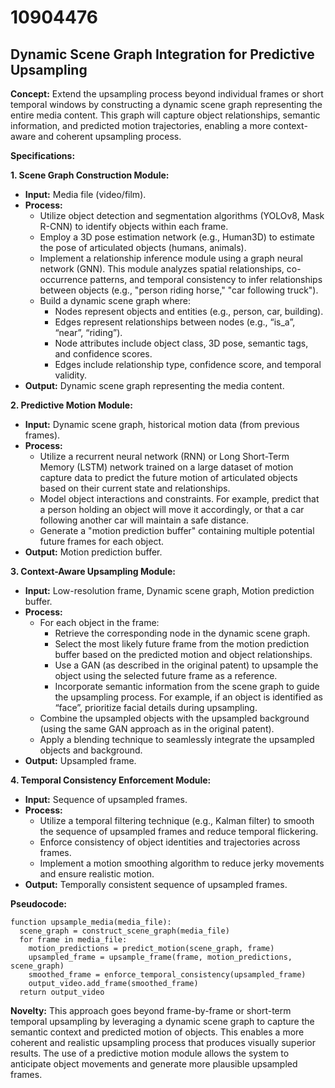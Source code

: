 # 10904476

## Dynamic Scene Graph Integration for Predictive Upsampling

**Concept:** Extend the upsampling process beyond individual frames or short temporal windows by constructing a dynamic scene graph representing the entire media content. This graph will capture object relationships, semantic information, and predicted motion trajectories, enabling a more context-aware and coherent upsampling process.

**Specifications:**

**1. Scene Graph Construction Module:**

   *   **Input:** Media file (video/film).
   *   **Process:**
        *   Utilize object detection and segmentation algorithms (YOLOv8, Mask R-CNN) to identify objects within each frame.
        *   Employ a 3D pose estimation network (e.g., Human3D) to estimate the pose of articulated objects (humans, animals).
        *   Implement a relationship inference module using a graph neural network (GNN). This module analyzes spatial relationships, co-occurrence patterns, and temporal consistency to infer relationships between objects (e.g., "person riding horse," "car following truck").
        *   Build a dynamic scene graph where:
            *   Nodes represent objects and entities (e.g., person, car, building).
            *   Edges represent relationships between nodes (e.g., “is_a”, “near”, “riding”).
            *   Node attributes include object class, 3D pose, semantic tags, and confidence scores.
            *   Edges include relationship type, confidence score, and temporal validity.
   *   **Output:** Dynamic scene graph representing the media content.

**2. Predictive Motion Module:**

   *   **Input:** Dynamic scene graph, historical motion data (from previous frames).
   *   **Process:**
        *   Utilize a recurrent neural network (RNN) or Long Short-Term Memory (LSTM) network trained on a large dataset of motion capture data to predict the future motion of articulated objects based on their current state and relationships.
        *   Model object interactions and constraints. For example, predict that a person holding an object will move it accordingly, or that a car following another car will maintain a safe distance.
        *   Generate a "motion prediction buffer" containing multiple potential future frames for each object.
   *   **Output:** Motion prediction buffer.

**3. Context-Aware Upsampling Module:**

   *   **Input:** Low-resolution frame, Dynamic scene graph, Motion prediction buffer.
   *   **Process:**
        *   For each object in the frame:
            *   Retrieve the corresponding node in the dynamic scene graph.
            *   Select the most likely future frame from the motion prediction buffer based on the predicted motion and object relationships.
            *   Use a GAN (as described in the original patent) to upsample the object using the selected future frame as a reference.
            *   Incorporate semantic information from the scene graph to guide the upsampling process. For example, if an object is identified as “face”, prioritize facial details during upsampling.
        *   Combine the upsampled objects with the upsampled background (using the same GAN approach as in the original patent).
        *   Apply a blending technique to seamlessly integrate the upsampled objects and background.
   *   **Output:** Upsampled frame.

**4. Temporal Consistency Enforcement Module:**

   *   **Input:** Sequence of upsampled frames.
   *   **Process:**
        *   Utilize a temporal filtering technique (e.g., Kalman filter) to smooth the sequence of upsampled frames and reduce temporal flickering.
        *   Enforce consistency of object identities and trajectories across frames.
        *   Implement a motion smoothing algorithm to reduce jerky movements and ensure realistic motion.
   *   **Output:** Temporally consistent sequence of upsampled frames.

**Pseudocode:**

```
function upsample_media(media_file):
  scene_graph = construct_scene_graph(media_file)
  for frame in media_file:
    motion_predictions = predict_motion(scene_graph, frame)
    upsampled_frame = upsample_frame(frame, motion_predictions, scene_graph)
    smoothed_frame = enforce_temporal_consistency(upsampled_frame)
    output_video.add_frame(smoothed_frame)
  return output_video
```

**Novelty:** This approach goes beyond frame-by-frame or short-term temporal upsampling by leveraging a dynamic scene graph to capture the semantic context and predicted motion of objects. This enables a more coherent and realistic upsampling process that produces visually superior results. The use of a predictive motion module allows the system to anticipate object movements and generate more plausible upsampled frames.